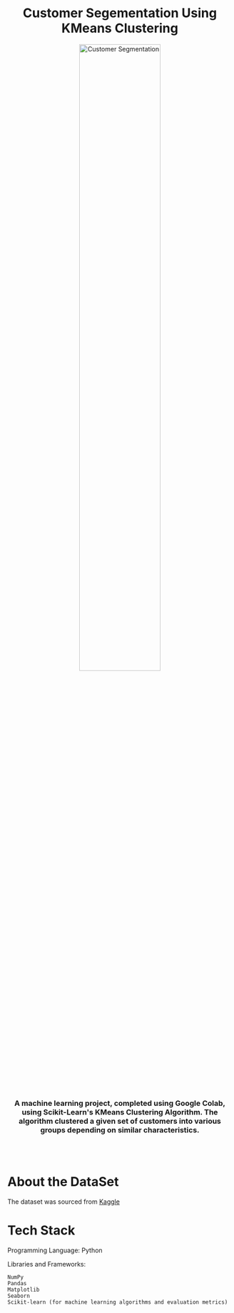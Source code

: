 
<h1 align="center">Customer Segementation Using KMeans Clustering</h1>


  <p align="center">
  <img src="https://hr2n59f75g6m.cdn.shift8web.com/wp-content/uploads/2020/12/segmentazione-della-domanda-e-strategie-di-marketing-1.jpg"
       alt="Customer Segmentation" width="60%" />
</p>
<h3 align="center" >A machine learning project, completed using Google Colab, using Scikit-Learn's KMeans Clustering Algorithm.
The algorithm clustered a given set of customers into various groups depending on similar characteristics.</h3>

<br>
<br>
  
<h1 align="left">About the DataSet</h1>
<p align="left">The dataset was sourced from <a href="https://www.kaggle.com/datasets/vjchoudhary7/customer-segmentation-tutorial-in-python">Kaggle</a></p>
  
 

<h1 align="left">Tech Stack</h1>
<p>Programming Language: Python
<p>Libraries and Frameworks:</p>

    NumPy
    Pandas
    Matplotlib
    Seaborn
    Scikit-learn (for machine learning algorithms and evaluation metrics)
